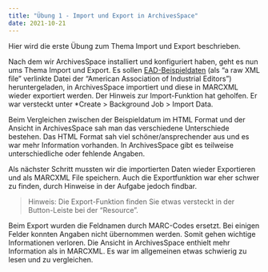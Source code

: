 ```yaml
---
title: "Übung 1 - Import und Export in ArchivesSpace"
date: 2021-10-21
---
```


Hier wird die erste Übung zum Thema Import und Export beschrieben.

Nach dem wir ArchivesSpace installiert und konfiguriert haben, geht es nun ums Thema Import und Export. Es sollen [EAD-Beispieldaten](https://eadiva.com/sample-ead-files/) (als “a raw XML file” verlinkte Datei der “American Association of Industrial Editors”) heruntergeladen, in ArchivesSpace importiert und diese in MARCXML wieder exportiert werden. Der Hinweis zur Import-Funktion hat geholfen. Er war versteckt unter *Create > Background Job > Import Data.

Beim Vergleichen zwischen der Beispieldatum im HTML Format und der Ansicht in ArchivesSpace sah man das verschiedene Unterschiede bestehen. Das HTML Format sah viel schöner/ansprechender aus und es war mehr Information vorhanden. In ArchivesSpace gibt es teilweise unterschiedliche oder fehlende Angaben.

Als nächster Schritt mussten wir die importierten Daten wieder Exportieren und als MARCXML File speichern. Auch die Exportfunktion war eher schwer zu finden, durch Hinweise in der Aufgabe jedoch findbar.
>Hinweis: Die Export-Funktion finden Sie etwas versteckt in der Button-Leiste bei der “Resource”.

Beim Export wurden die Feldnamen durch MARC-Codes ersetzt. Bei einigen Felder konnten Angaben nicht übernommen werden. Somit gehen wichtige Informationen verloren. Die Ansicht in ArchivesSpace enthielt mehr Information als in MARCXML. Es war im allgemeinen etwas schwierig zu lesen und zu vergleichen. 

